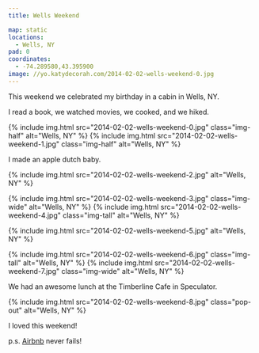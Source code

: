 ```yaml
---
title: Wells Weekend

map: static
locations:
  - Wells, NY
pad: 0
coordinates:
  - -74.289580,43.395900
image: //yo.katydecorah.com/2014-02-02-wells-weekend-0.jpg
---
```


This weekend we celebrated my birthday in a cabin in Wells, NY.

I read a book, we watched movies, we cooked, and we hiked.

<div class="photos">

{% include img.html src="2014-02-02-wells-weekend-0.jpg" class="img-half" alt="Wells, NY" %}
{% include img.html src="2014-02-02-wells-weekend-1.jpg" class="img-half" alt="Wells, NY" %}

</div>

I made an apple dutch baby.

<div class="photos">

{% include img.html src="2014-02-02-wells-weekend-2.jpg" alt="Wells, NY" %}

{% include img.html src="2014-02-02-wells-weekend-3.jpg" class="img-wide" alt="Wells, NY" %}
{% include img.html src="2014-02-02-wells-weekend-4.jpg" class="img-tall" alt="Wells, NY" %}

{% include img.html src="2014-02-02-wells-weekend-5.jpg" alt="Wells, NY" %}

{% include img.html src="2014-02-02-wells-weekend-6.jpg" class="img-tall" alt="Wells, NY" %}
{% include img.html src="2014-02-02-wells-weekend-7.jpg" class="img-wide" alt="Wells, NY" %}

</div>

We had an awesome lunch at the Timberline Cafe in Speculator.

<div class="photos">

{% include img.html src="2014-02-02-wells-weekend-8.jpg" class="pop-out" alt="Wells, NY" %}

</div>

I loved this weekend!

p.s. [Airbnb](https://www.airbnb.com/) never fails!
